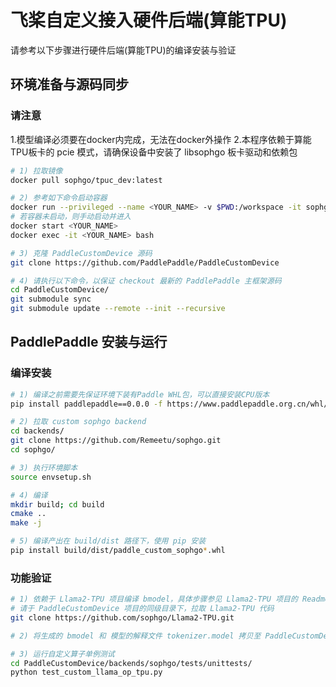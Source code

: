 # 飞桨自定义接入硬件后端(算能TPU)

请参考以下步骤进行硬件后端(算能TPU)的编译安装与验证

## 环境准备与源码同步

### 请注意
1.模型编译必须要在docker内完成，无法在docker外操作
2.本程序依赖于算能TPU板卡的 pcie 模式，请确保设备中安装了 libsophgo 板卡驱动和依赖包

```bash
# 1) 拉取镜像
docker pull sophgo/tpuc_dev:latest

# 2) 参考如下命令启动容器
docker run --privileged --name <YOUR_NAME> -v $PWD:/workspace -it sophgo/tpuc_dev:latest
# 若容器未启动，则手动启动并进入
docker start <YOUR_NAME>
docker exec -it <YOUR_NAME> bash

# 3) 克隆 PaddleCustomDevice 源码
git clone https://github.com/PaddlePaddle/PaddleCustomDevice

# 4) 请执行以下命令，以保证 checkout 最新的 PaddlePaddle 主框架源码
cd PaddleCustomDevice/
git submodule sync
git submodule update --remote --init --recursive
```

## PaddlePaddle 安装与运行
### 编译安装

```bash
# 1) 编译之前需要先保证环境下装有Paddle WHL包，可以直接安装CPU版本
pip install paddlepaddle==0.0.0 -f https://www.paddlepaddle.org.cn/whl/linux/cpu-mkl/develop.html

# 2) 拉取 custom sophgo backend
cd backends/
git clone https://github.com/Remeetu/sophgo.git
cd sophgo/

# 3) 执行环境脚本
source envsetup.sh

# 4) 编译
mkdir build; cd build
cmake ..
make -j

# 5) 编译产出在 build/dist 路径下，使用 pip 安装
pip install build/dist/paddle_custom_sophgo*.whl
```

### 功能验证

```bash
# 1) 依赖于 Llama2-TPU 项目编译 bmodel，具体步骤参见 Llama2-TPU 项目的 Readme.md
# 请于 PaddleCustomDevice 项目的同级目录下，拉取 Llama2-TPU 代码
git clone https://github.com/sophgo/Llama2-TPU.git

# 2) 将生成的 bmodel 和 模型的解释文件 tokenizer.model 拷贝至 PaddleCustomDevice/backends/sophgo 目录下

# 3) 运行自定义算子单例测试
cd PaddleCustomDevice/backends/sophgo/tests/unittests/
python test_custom_llama_op_tpu.py
```
